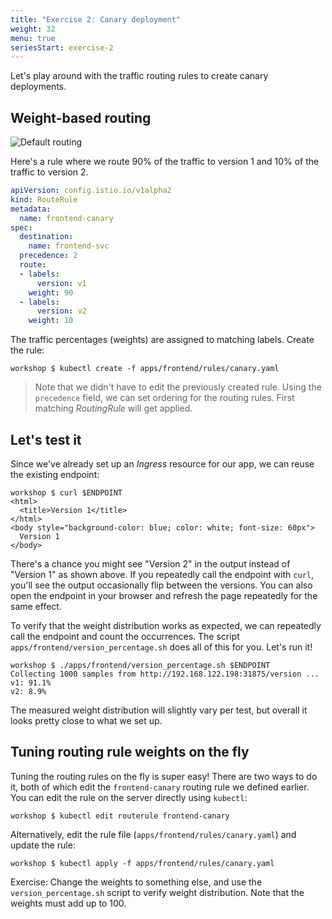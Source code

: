 ```yaml
---
title: "Exercise 2: Canary deployment"
weight: 32
menu: true
seriesStart: exercise-2
---
```


Let's play around with the traffic routing rules to create canary deployments.

## Weight-based routing

![Default routing](/istio-workshop/img/canary-routing.png)

Here's a rule where we route 90% of the traffic to version 1 and 10% of the traffic to version 2.

```yaml
apiVersion: config.istio.io/v1alpha2
kind: RouteRule
metadata:
  name: frontend-canary
spec:
  destination:
    name: frontend-svc
  precedence: 2
  route:
  - labels:
      version: v1
    weight: 90
  - labels:
      version: v2
    weight: 10
```

The traffic percentages (weights) are assigned to matching labels. Create the rule:

```shell
workshop $ kubectl create -f apps/frontend/rules/canary.yaml
```

> Note that we didn't have to edit the previously created rule. Using the `precedence` field, we can set ordering for the routing rules. First matching _RoutingRule_ will get applied.

## Let's test it

Since we've already set up an _Ingress_ resource for our app, we can reuse the existing endpoint:

```shell
workshop $ curl $ENDPOINT
<html>
  <title>Version 1</title>
</html>
<body style="background-color: blue; color: white; font-size: 60px">
  Version 1
</body>
```

There's a chance you might see "Version 2" in the output instead of "Version 1" as shown above. If you repeatedly call the endpoint with `curl`, you'll see the output occasionally flip between the versions. You can also open the endpoint in your browser and refresh the page repeatedly for the same effect.

To verify that the weight distribution works as expected, we can repeatedly call the endpoint and count the occurrences. The script `apps/frontend/version_percentage.sh` does all of this for you. Let's run it!

```shell
workshop $ ./apps/frontend/version_percentage.sh $ENDPOINT
Collecting 1000 samples from http://192.168.122.198:31875/version ...
v1: 91.1%
v2: 8.9%
```

The measured weight distribution will slightly vary per test, but overall it looks pretty close to what we set up.

## Tuning routing rule weights on the fly

Tuning the routing rules on the fly is super easy! There are two ways to do it, both of which edit the `frontend-canary` routing rule we defined earlier. You can edit the rule on the server directly using `kubectl`:

```shell
workshop $ kubectl edit routerule frontend-canary
```

 Alternatively, edit the rule file (`apps/frontend/rules/canary.yaml`) and update the rule:

 ```shell
 workshop $ kubectl apply -f apps/frontend/rules/canary.yaml
 ```

Exercise: Change the weights to something else, and use the `version_percentage.sh` script to verify weight distribution. Note that the weights must add up to 100.

